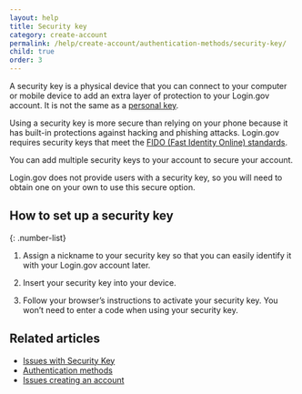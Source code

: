 ```yaml
---
layout: help
title: Security key
category: create-account
permalink: /help/create-account/authentication-methods/security-key/
child: true
order: 3
---
```


A security key is a physical device that you can connect to your computer or mobile device to add an extra layer of protection to your Login.gov account. It is not the same as a [personal key](/help/trouble-signing-in/how-to-sign-in/).

Using a security key is more secure than relying on your phone because it has built-in protections against hacking and phishing attacks. Login.gov requires security keys that meet the [FIDO (Fast Identity Online) standards](https://fidoalliance.org/).

You can add multiple security keys to your account to secure your account.

Login.gov does not provide users with a security key, so you will need to obtain one on your own to use this secure option.

## How to set up a security key

{: .number-list}

1. Assign a nickname to your security key so that you can easily identify it with your Login.gov account later.

2. Insert your security key into your device.

3. Follow your browser’s instructions to activate your security key. You won’t need to enter a code when using your security key.


## Related articles

* [Issues with Security Key](/help/trouble-signing-in/authentication/issues-with-security-key/)
* [Authentication methods](/help/create-account/authentication-methods/)
* [Issues creating an account](/help/create-account/issues-creating-an-account/)

